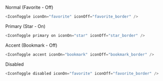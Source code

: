 Normal (Favorite - Off)

```js
<IconToggle iconOn="favorite" iconOff="favorite_border" />
```

Primary (Star - On)

```js
<IconToggle primary on iconOn="star" iconOff="star_border" />
```

Accent (Bookmark - Off)

```js
<IconToggle accent iconOn="bookmark" iconOff="bookmark_border" />
```

Disabled

```js
<IconToggle disabled iconOn="favorite" iconOff="favorite_border" />
```
